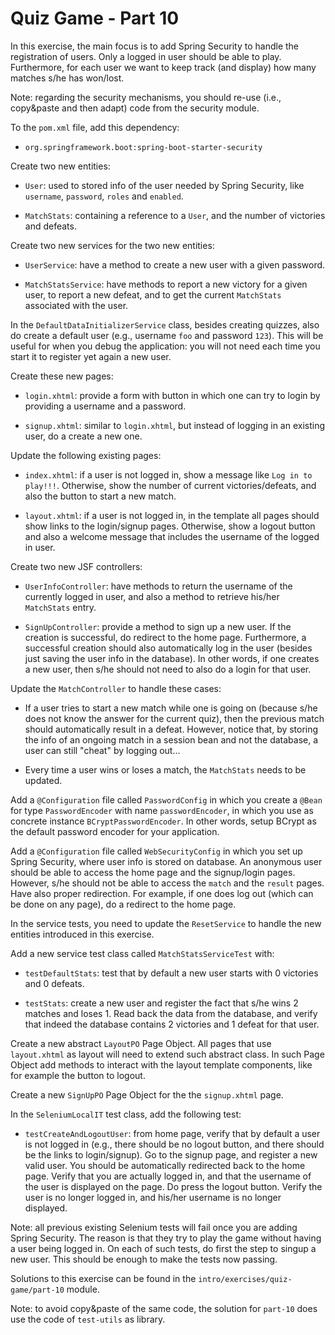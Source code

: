 # Quiz Game - Part 10


In this exercise, the main focus is to add Spring Security to handle the
registration of users.
Only a logged in user should be able to play.
Furthermore, for each user we want to keep track (and display) how many
matches s/he has won/lost.

Note: regarding the security mechanisms, you should re-use (i.e., copy&paste
and then adapt) code from the security module.


To the `pom.xml` file, add this dependency:

* `org.springframework.boot:spring-boot-starter-security`


Create two new entities:

* `User`: used to stored info of the user needed by Spring Security,
  like `username`, `password`, `roles` and `enabled`.
  

* `MatchStats`: containing a reference to a `User`, and the number
  of victories and defeats.


Create two new services for the two new entities:

* `UserService`: have a method to create a new user with a given password. 

* `MatchStatsService`: have methods to report a new victory for a given
  user, to report a new defeat, and to get the current `MatchStats` 
  associated with the user. 



In the `DefaultDataInitializerService` class, besides creating quizzes,
also do create a default user (e.g., username `foo` and password `123`).
This will be useful for when you debug the application: you will not
need each time you start it to register yet again a new user.


Create these new pages:

* `login.xhtml`: provide a form with button in which one can try to login
  by providing a username and a password.

* `signup.xhtml`: similar to `login.xhtml`, but instead of logging in an
  existing user, do a create a new one.

Update the following existing pages:

* `index.xhtml`: if a user is not logged in, show a message like
  `Log in to play!!!`. Otherwise, show the number of current victories/defeats,
  and also the button to start a new match.
  
* `layout.xhtml`: if a user is not logged in, in the template all pages should
  show links to the login/signup pages.
  Otherwise, show a logout button and also a welcome message that includes
  the username of the logged in user.


Create two new JSF controllers:

* `UserInfoController`: have methods to return the username of the currently
  logged in user, and also a method to retrieve his/her `MatchStats` entry.

* `SignUpController`: provide a method to sign up a new user.
  If the creation is successful, do redirect to the home page.
  Furthermore, a successful creation should also automatically log 
  in the user (besides just saving the user info in the database). 
  In other words, if one creates a new user, then s/he should not need
  to also do a login for that user. 


Update the `MatchController` to handle these cases:

* If a user tries to start a new match while one is going on (because
  s/he does not know the answer for the current quiz), then
  the previous match should automatically result in a defeat.
  However, notice that, by storing the info of an ongoing match in a session bean
  and not the database, a user can still "cheat" by logging out...

* Every time a user wins or loses a match, the `MatchStats` needs to be
  updated.
  
  
Add a `@Configuration` file called `PasswordConfig` in which you
create a `@Bean` for type `PasswordEncoder` with name `passwordEncoder`,
in which you use as concrete instance `BCryptPasswordEncoder`.
In other words, setup BCrypt as the default password encoder for
your application.   
  

Add a `@Configuration` file called `WebSecurityConfig` in which
you set up Spring Security, where user info is stored on database.
An anonymous user should be able to access the home page and the
signup/login pages.
However, s/he should not be able to access the `match` and the 
`result` pages.
Have also proper redirection.
For example, if one does log out (which can be done on any page), do
a redirect to the home page.



In the service tests, you need to update the `ResetService` to handle
the new entities introduced in this exercise.

Add a new service test class called `MatchStatsServiceTest` with:

* `testDefaultStats`: test that by default a new user starts with 
  0 victories and 0 defeats.
  
* `testStats`:  create a new user and register the fact that s/he 
  wins 2 matches and loses 1.
  Read back the data from the database, and verify that indeed the database
  contains 2 victories and 1 defeat for that user.


Create a new abstract `LayoutPO` Page Object.
All pages that use `layout.xhtml` as layout will need to extend
such abstract class.
In such Page Object add methods to interact with the layout template
components, like for example the button to logout.  


Create a new `SignUpPO` Page Object for the the `signup.xhtml` page. 

In the `SeleniumLocalIT` test class, add the following test:

* `testCreateAndLogoutUser`: from home page, verify that by default
  a user is not logged in (e.g., there should be no logout button,
  and there should be the links to login/signup).
  Go to the signup page, and register a new valid user.
  You should be automatically redirected back to the home page.
  Verify that you are actually logged in, and that the username of the
  user is displayed on the page.
  Do press the logout button.
  Verify the user is no longer logged in, and his/her username is no
  longer displayed. 


Note: all previous existing Selenium tests will fail once you are 
adding Spring Security.
The reason is that they try to play the game without having a user
being logged in.
On each of such tests, do first the step to singup a new user.
This should be enough to make the tests now passing.


Solutions to this exercise can be found in the 
`intro/exercises/quiz-game/part-10` module.

Note: to avoid copy&paste of the same code, the solution for `part-10` does
use the code of `test-utils` as library. 